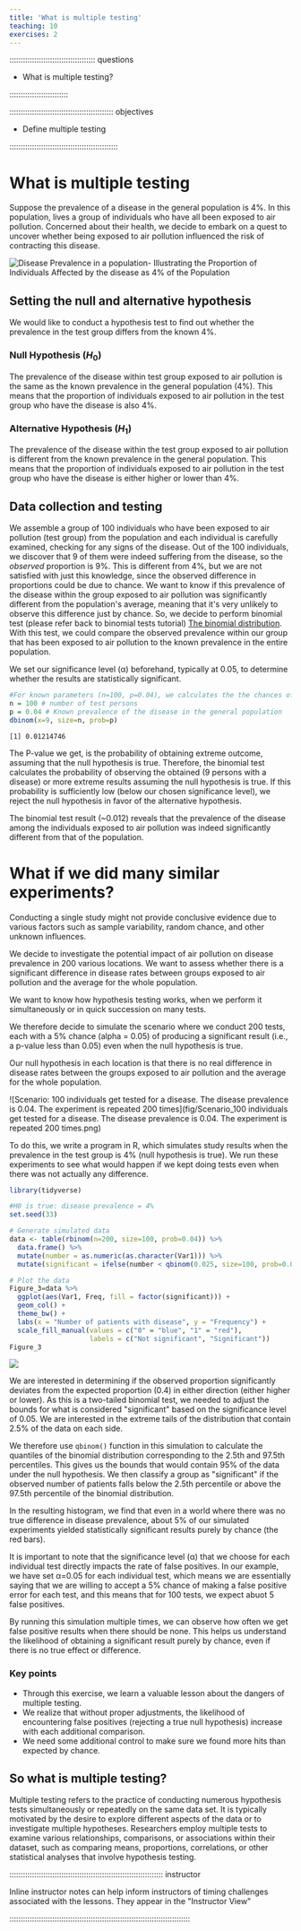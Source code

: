 ```yaml
---
title: 'What is multiple testing'
teaching: 10
exercises: 2
---
```


:::::::::::::::::::::::::::::::::::::: questions 

- What is multiple testing?

::::::::::::::::::::::::::

:::::::::::::::::::::::::::::::::::::::::::::: objectives

- Define multiple testing

::::::::::::::::::::::::::::::::::::::::::::::::

# What is multiple testing

Suppose the prevalence of a disease in the general population is 4%. In this population, lives a group of individuals who have all been exposed to air pollution. Concerned about their health, we decide to embark on a quest to uncover whether being exposed to air pollution influenced the risk of contracting this disease.

![Disease Prevalence in a population- Illustrating the Proportion of Individuals Affected by the disease as 4% of the Population](fig/01-Disease-prevalence.png)

## Setting the null and alternative hypothesis

We would like to conduct a hypothesis test to find out whether the prevalence in the test group differs from the known 4%.

### Null Hypothesis ($H_0$)

The prevalence of the disease within test group exposed to air pollution is the same as the known prevalence in the general population (4%). This means that the proportion of individuals exposed to air pollution in the test group who have the disease is also 4%.

### Alternative Hypothesis ($H_1$)

The prevalence of the disease within the test group exposed to air pollution is different from the known prevalence in the general population. This means that the proportion of individuals exposed to air pollution in the test group who have the disease is either higher or lower than 4%.

## Data collection and testing

We assemble a group of 100  individuals who have been exposed to air pollution (test group) from the population and each individual is carefully examined, checking for any signs of the disease.
Out of the 100 individuals, we discover that 9 of them were indeed suffering from the disease, so the *observed* proportion is 9%. This is different from 4%,
but we are not satisfied with just this knowledge, since the observed difference in proportions could be due to chance. We want to know if this prevalence of the disease within the group exposed to air pollution was significantly different from the population's average, meaning that it's very unlikely to observe this difference just by chance.
So, we decide to perform binomial test (please refer back to binomial tests tutorial) [The binomial distribution]("https://sarahkaspar.github.io/biostatistics-course/03-binomial.html"). With this test, we could compare the observed prevalence within our group that has been exposed to air pollution to the known prevalence in the entire population.

We set our significance level (α) beforehand, typically at 0.05, to determine whether the results are statistically significant.


```r
#For known parameters (n=100, p=0.04), we calculates the the chances of getting the 9 individuals that indeed suffered from the disease. 
n = 100 # number of test persons
p = 0.04 # Known prevalence of the disease in the general population
dbinom(x=9, size=n, prob=p)
```

```{.output}
[1] 0.01214746
```

The P-value we get, is the probability of obtaining extreme outcome, assuming that the null hypothesis is true. Therefore, the binomial test calculates the probability of observing the obtained (9 persons with a disease) or more extreme results assuming the null hypothesis is true. If this probability is sufficiently low (below our chosen significance level), we reject the null hypothesis in favor of the alternative hypothesis.

The binomial test result (~0.012) reveals that the prevalence of the disease among the individuals exposed to air pollution was indeed significantly different from that of the population.

# What if we did many similar experiments?

Conducting a single study might not provide conclusive evidence due to various factors such as sample variability, random chance, and other unknown influences. 

We decide to investigate the potential impact of air pollution on disease prevalence in 200 various locations. We want to assess whether there is a significant difference in disease rates between groups exposed to air pollution and the average for the whole population. 

We want to know how hypothesis testing works, when we perform it simultaneously or in quick succession on many tests.

We therefore decide to simulate the scenario where we conduct 200 tests, each with a 5% chance (alpha = 0.05) of producing a significant result (i.e., a p-value less than 0.05) even when the null hypothesis is true.

Our null hypothesis in each location is that there is no real difference in disease rates between the groups exposed to air pollution and the average for the whole population.

![Scenario: 100 individuals get tested for a disease. The disease prevalence is 0.04. The experiment is repeated 200 times](fig/Scenario_100 individuals get tested for a disease. The disease prevalence is 0.04. The experiment is repeated 200 times.png)

To do this, we write a program in R, which simulates study results when the prevalence in the test group is 4% (null hypothesis is true). We run these experiments to see what would happen if we kept doing tests even when there was not actually any difference. 


```r
library(tidyverse)
```



```r
#H0 is true: disease prevalence = 4%
set.seed(33)

# Generate simulated data
data <- table(rbinom(n=200, size=100, prob=0.04)) %>%
  data.frame() %>%
  mutate(number = as.numeric(as.character(Var1))) %>%
  mutate(significant = ifelse(number < qbinom(0.025, size=100, prob=0.04) | number > qbinom(0.975, size=100, prob=0.04), 1, 0))

# Plot the data
Figure_3=data %>%
  ggplot(aes(Var1, Freq, fill = factor(significant))) +
  geom_col() +
  theme_bw() +
  labs(x = "Number of patients with disease", y = "Frequency") +
  scale_fill_manual(values = c("0" = "blue", "1" = "red"),
                    labels = c("Not significant", "Significant"))
Figure_3
```

<img src="fig/What is multiple testing-rendered-Simulating 200 test groups-1.png" style="display: block; margin: auto;" />

We are interested in determining if the observed proportion significantly deviates from the expected proportion (0.4) in either direction (either higher or lower). As this is a two-tailed binomial test, we needed to adjust the bounds for what is considered "significant" based on the significance level of 0.05. We are interested in the extreme tails of the distribution that contain 2.5% of the data on each side.

We therefore use `qbinom()` function in this simulation to calculate the quantiles of the binomial distribution corresponding to the 2.5th and 97.5th percentiles. This gives us the bounds that would contain 95% of the data under the null hypothesis. We then classify a group as "significant" if the observed number of patients falls below the 2.5th percentile or above the 97.5th percentile of the binomial distribution.

In the resulting histogram, we find that even in a world where there was no true difference in disease prevalence, about 5% of our simulated experiments yielded statistically significant results purely by chance (the red bars). 

It is important to note that the significance level (α) that we choose for each individual test directly impacts the rate of false positives. In our example, we have set α=0.05 for each individual test, which means we are essentially saying that we are willing to accept a 5% chance of making a false positive error for each test, and this means that for 100 tests, we expect abuot 5 false positives.

By running this simulation multiple times, we can observe how often we get false positive results when there should be none. This helps us understand the likelihood of obtaining a significant result purely by chance, even if there is no true effect or difference.


### Key points

- Through this exercise, we learn a valuable lesson about the dangers of multiple testing.
- We realize that without proper adjustments, the likelihood of encountering false positives (rejecting a true null hypothesis) increase with each additional comparison.
- We need some additional control to make sure we found more hits than expected by chance.

## So what is multiple testing?

Multiple testing refers to the practice of conducting numerous hypothesis tests simultaneously or repeatedly on the same data set. It is typically motivated by the desire to explore different aspects of the data or to investigate multiple hypotheses. Researchers employ multiple tests to examine various relationships, comparisons, or associations within their dataset, such as comparing means, proportions, correlations, or other statistical analyses that involve hypothesis testing.


:::::::::::::::::::::::::::::::::::::::::::::::::::::::::::::::::::: instructor

Inline instructor notes can help inform instructors of timing challenges
associated with the lessons. They appear in the "Instructor View"

::::::::::::::::::::::::::::::::::::::::::::::::::::::::::::::::::::::::::::::::
